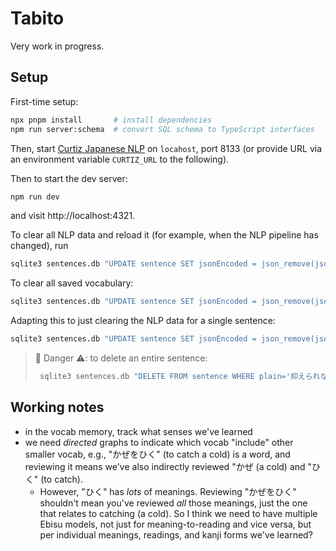 # Tabito

Very work in progress.

## Setup
First-time setup:
```sh
npx pnpm install       # install dependencies
npm run server:schema  # convert SQL schema to TypeScript interfaces
```

Then, start [Curtiz Japanese NLP](https://github.com/fasiha/curtiz-japanese-nlp) on `locahost`, port 8133 (or provide URL via an environment variable `CURTIZ_URL` to the following).

Then to start the dev server:
```sh
npm run dev
```
and visit http://localhost:4321.

To clear all NLP data and reload it (for example, when the NLP pipeline has changed), run
```sh
sqlite3 sentences.db "UPDATE sentence SET jsonEncoded = json_remove(jsonEncoded, '$.nlp')" && npm run dev
```
To clear all saved vocabulary:
```sh
sqlite3 sentences.db "UPDATE sentence SET jsonEncoded = json_remove(jsonEncoded, '$.vocab')" && npm run dev
```

Adapting this to just clearing the NLP data for a single sentence:
```sh
sqlite3 sentences.db "UPDATE sentence SET jsonEncoded = json_remove(jsonEncoded, '$.nlp') WHERE plain='なにか調べものをしに来たのか'" && npm run dev
```

> 🚨 Danger ⚠️: to delete an entire sentence:
> ```sh
>  sqlite3 sentences.db "DELETE FROM sentence WHERE plain='抑えられなくなる'"
> ```

## Working notes

- in the vocab memory, track what senses we've learned
- we need *directed* graphs to indicate which vocab "include" other smaller vocab, e.g., "かぜをひく" (to catch a cold) is a word, and reviewing it means we've also indirectly reviewed "かぜ (a cold) and "ひく" (to catch).
  - However, "ひく" has *lots* of meanings. Reviewing "かぜをひく" shouldn't mean you've reviewed *all* those meanings, just the one that relates to catching (a cold). So I think we need to have multiple Ebisu models, not just for meaning-to-reading and vice versa, but per individual meanings, readings, and kanji forms we've learned?